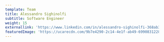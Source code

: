 ```yaml
---
template: Team
title: Alessandro Sighinolfi
subtitle: Software Engineer
weight: 15
externallink: 'https://www.linkedin.com/in/alessandro-sighinolfi-368ab397/'
featuredImage: 'https://ucarecdn.com/9b7e4290-2c14-4e1f-ab49-69908312289a/'
---
```



